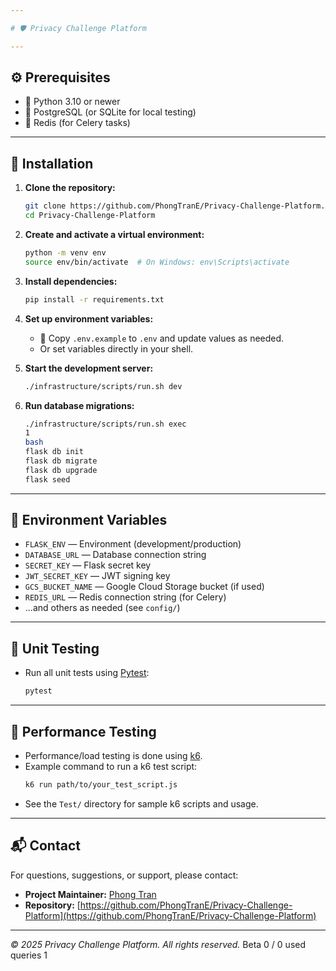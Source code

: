 ```yaml
---

# 🛡️ Privacy Challenge Platform

---
```


## ⚙️ Prerequisites

- 🐍 Python 3.10 or newer  
- 🐘 PostgreSQL (or SQLite for local testing)  
- 🐳 Redis (for Celery tasks)  

---

## 🚀 Installation

1. **Clone the repository:**
   ```bash
   git clone https://github.com/PhongTranE/Privacy-Challenge-Platform.git
   cd Privacy-Challenge-Platform
   ```

2. **Create and activate a virtual environment:**
   ```bash
   python -m venv env
   source env/bin/activate  # On Windows: env\Scripts\activate
   ```

3. **Install dependencies:**
   ```bash
   pip install -r requirements.txt
   ```

4. **Set up environment variables:**
   - 📄 Copy `.env.example` to `.env` and update values as needed.
   - Or set variables directly in your shell.

5. **Start the development server:**
   ```bash
   ./infrastructure/scripts/run.sh dev
   ```

6. **Run database migrations:**
   ```bash
   ./infrastructure/scripts/run.sh exec
   1
   bash
   flask db init
   flask db migrate
   flask db upgrade
   flask seed
   ```

---

## 📝 Environment Variables

- `FLASK_ENV` — Environment (development/production)
- `DATABASE_URL` — Database connection string
- `SECRET_KEY` — Flask secret key
- `JWT_SECRET_KEY` — JWT signing key
- `GCS_BUCKET_NAME` — Google Cloud Storage bucket (if used)
- `REDIS_URL` — Redis connection string (for Celery)
- ...and others as needed (see `config/`)

---

## 🧪 Unit Testing

- Run all unit tests using [Pytest](https://docs.pytest.org/):
  ```bash
  pytest
  ```

---

## 🚦 Performance Testing

- Performance/load testing is done using [k6](https://k6.io/).
- Example command to run a k6 test script:
  ```bash
  k6 run path/to/your_test_script.js
  ```
- See the `Test/` directory for sample k6 scripts and usage.

---

## 📬 Contact

For questions, suggestions, or support, please contact:

- **Project Maintainer:** [Phong Tran](mailto:phongtranhk20@gmail.com)
- **Repository:** [https://github.com/PhongTranE/Privacy-Challenge-Platform](https://github.com/PhongTranE/Privacy-Challenge-Platform)

---

*© 2025 Privacy Challenge Platform. All rights reserved.*
Beta
0 / 0
used queries
1
